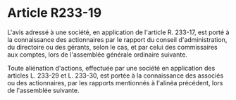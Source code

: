 # Article R233-19

L'avis adressé à une société, en application de l'article R. 233-17, est porté à la connaissance des actionnaires par le rapport du conseil d'administration, du directoire ou des gérants, selon le cas, et par celui des commissaires aux comptes, lors de l'assemblée générale ordinaire suivante.

Toute aliénation d'actions, effectuée par une société en application des articles L. 233-29 et L. 233-30, est portée à la connaissance des associés ou des actionnaires, par les rapports mentionnés à l'alinéa précédent, lors de l'assemblée suivante.
